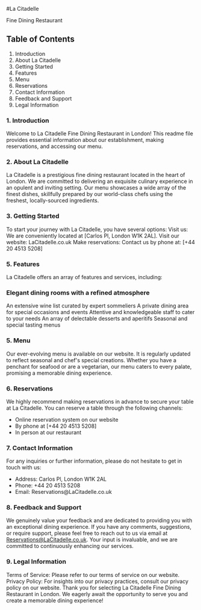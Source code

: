 #La Citadelle
<p>Fine Dining Restaurant</p>

<h2>Table of Contents</h2>

<ol>
<li>Introduction</li>
<li>About La Citadelle</li>
<li>Getting Started</li>
<li>Features</li>
<li>Menu</li>
<li>Reservations</li>
<li>Contact Information</li>
<li>Feedback and Support</li>
<li>Legal Information</li>
</ol>

<h3>1. Introduction</h3>

Welcome to La Citadelle Fine Dining Restaurant in London! This readme file provides essential information about our establishment, making reservations, and accessing our menu.

<h3>2. About La Citadelle</h3>

La Citadelle is a prestigious fine dining restaurant located in the heart of London. We are committed to delivering an exquisite culinary experience in an opulent and inviting setting. Our menu showcases a wide array of the finest dishes, skillfully prepared by our world-class chefs using the freshest, locally-sourced ingredients.

<h3>3. Getting Started</h3>

To start your journey with La Citadelle, you have several options:
Visit us: We are conveniently located at [Carlos Pl, London W1K 2AL].
Visit our website: LaCitadelle.co.uk
Make reservations: Contact us by phone at: [+44 20 4513 5208]

<h3>5. Features</h3>

La Citadelle offers an array of features and services, including:

<h3>Elegant dining rooms with a refined atmosphere</h3>

An extensive wine list curated by expert sommeliers
A private dining area for special occasions and events
Attentive and knowledgeable staff to cater to your needs
An array of delectable desserts and aperitifs
Seasonal and special tasting menus

<h3>5. Menu</h3>

Our ever-evolving menu is available on our website. It is regularly updated to reflect seasonal and chef's special creations. Whether you have a penchant for seafood or are a vegetarian, our menu caters to every palate, promising a memorable dining experience.

<h3>6. Reservations</h3>

We highly recommend making reservations in advance to secure your table at La Citadelle. You can reserve a table through the following channels:
<ul>
<li>Online reservation system on our website</li>
<li>By phone at [+44 20 4513 5208]</li>
<li>In person at our restaurant</li>
</ul>
  
<h3>7. Contact Information</h3>

For any inquiries or further information, please do not hesitate to get in touch with us:
<ul>
<li>Address: Carlos Pl, London W1K 2AL</li>
<li>Phone: +44 20 4513 5208</li>
<li>Email: Reservations@LaCitadelle.co.uk</li>
</ul>
  
<h3>8. Feedback and Support</h3>

We genuinely value your feedback and are dedicated to providing you with an exceptional dining experience. If you have any comments, suggestions, or require support, please feel free to reach out to us via email at Reservations@LaCitadelle.co.uk. Your input is invaluable, and we are committed to continuously enhancing our services.

<h3>9. Legal Information</h3>

Terms of Service: Please refer to our terms of service on our website.
Privacy Policy: For insights into our privacy practices, consult our privacy policy on our website.
Thank you for selecting La Citadelle Fine Dining Restaurant in London. We eagerly await the opportunity to serve you and create a memorable dining experience!
